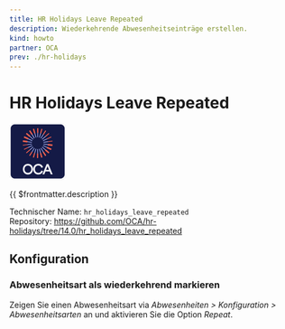 ```yaml
---
title: HR Holidays Leave Repeated
description: Wiederkehrende Abwesenheitseinträge erstellen.
kind: howto
partner: OCA
prev: ./hr-holidays
---
```

# HR Holidays Leave Repeated
![icon_oca_app](attachments/icon_oca_app.png)

{{ $frontmatter.description }}

Technischer Name: `hr_holidays_leave_repeated`\
Repository: <https://github.com/OCA/hr-holidays/tree/14.0/hr_holidays_leave_repeated>

## Konfiguration

### Abwesenheitsart als wiederkehrend markieren

Zeigen Sie einen Abwesenheitsart via *Abwesenheiten > Konfiguration > Abwesenheitsarten* an und aktivieren Sie die Option *Repeat*.
